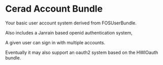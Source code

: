 Cerad Account Bundle
=================

Your basic user account system derived from FOSUserBundle.

Also includes a Janrain based openid authentication system,  

A given user can sign in with multiple accounts.

Eventually it may also support an oauth2 system based on the HWIOauth bundle.



